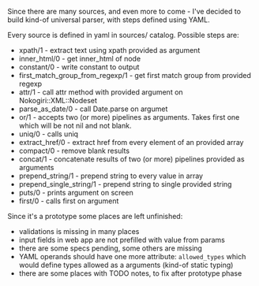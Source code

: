 
Since there are many sources, and even more to come - I've decided to build kind-of universal parser, with steps defined using YAML.

Every source is defined in yaml in sources/ catalog. Possible steps are:
* xpath/1 - extract text using xpath provided as argument
* inner_html/0 - get inner_html of node
* constant/0 - write constant to output
* first_match_group_from_regexp/1 - get first match group from provided regexp
* attr/1 - call attr method with provided argument on Nokogiri::XML::Nodeset
* parse_as_date/0 - call Date.parse on argumet
* or/1 - accepts two (or more) pipelines as arguments. Takes first one which will be not nil and not blank.
* uniq/0 - calls uniq
* extract_href/0 - extract href from every element of an provided array
* compact/0 - remove blank results
* concat/1 - concatenate results of two (or more) pipelines provided as arguments
* prepend_string/1 - prepend string to every value in array
* prepend_single_string/1 - prepend string to single provided string
* puts/0 - prints argument on screen
* first/0 - calls first on argument

Since it's a prototype some places are left unfinished:

* validations is missing in many places
* input fields in web app are not prefilled with value from params
* there are some specs pending, some others are missing
* YAML operands should have one more attribute: `allowed_types` which would define types allowed as a arguments (kind-of static typing)
* there are some places with TODO notes, to fix after prototype phase
